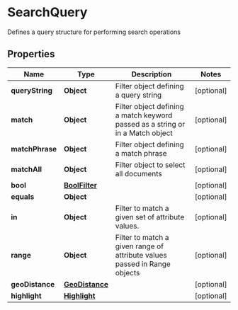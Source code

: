 

# SearchQuery

Defines a query structure for performing search operations

## Properties

| Name | Type | Description | Notes |
|------------ | ------------- | ------------- | -------------|
|**queryString** | **Object** | Filter object defining a query string |  [optional] |
|**match** | **Object** | Filter object defining a match keyword passed as a string or in a Match object |  [optional] |
|**matchPhrase** | **Object** | Filter object defining a match phrase |  [optional] |
|**matchAll** | **Object** | Filter object to select all documents |  [optional] |
|**bool** | [**BoolFilter**](BoolFilter.md) |  |  [optional] |
|**equals** | **Object** |  |  [optional] |
|**in** | **Object** | Filter to match a given set of attribute values. |  [optional] |
|**range** | **Object** | Filter to match a given range of attribute values passed in Range objects |  [optional] |
|**geoDistance** | [**GeoDistance**](GeoDistance.md) |  |  [optional] |
|**highlight** | [**Highlight**](Highlight.md) |  |  [optional] |



